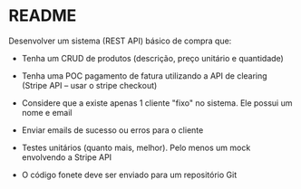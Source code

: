 # README

Desenvolver um sistema (REST API) básico de compra que:

- Tenha um CRUD de produtos (descrição, preço unitário e quantidade)

- Tenha uma POC pagamento de fatura utilizando a API de clearing (Stripe API – usar o stripe checkout)

- Considere que a existe apenas 1 cliente "fixo" no sistema. Ele possui um nome e email

- Enviar emails de sucesso ou erros para o cliente

- Testes unitários (quanto mais, melhor). Pelo menos um mock envolvendo a Stripe API

- O código fonete deve ser enviado para um repositório Git
